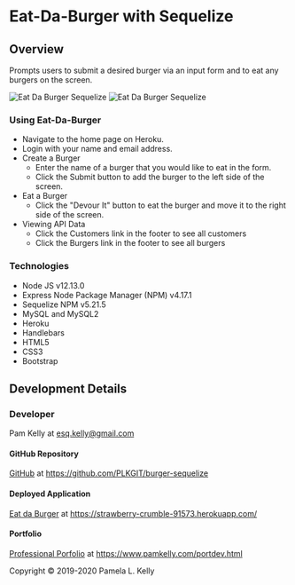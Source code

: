 # Eat-Da-Burger with Sequelize

## Overview
Prompts users to submit a desired burger via an input form and to eat any burgers on the screen.

![Eat Da Burger Sequelize](https://res.cloudinary.com/damplk/image/upload/v1585864960/portal/hw_burgers_1_ehpdee.png "Login")
![Eat Da Burger Sequelize](https://res.cloudinary.com/damplk/image/upload/v1585864962/portal/hw_burgers_2_c0ood8.png "Logged In")

### Using Eat-Da-Burger
  * Navigate to the home page on Heroku.
  * Login with your name and email address.
  * Create a Burger
    * Enter the name of a burger that you would like to eat in the form.
    * Click the Submit button to add the burger to the left side of the screen.
  * Eat a Burger
    * Click the "Devour It" button to eat the burger and move it to the right side of the screen.
  * Viewing API Data
    * Click the Customers link in the footer to see all customers
    * Click the Burgers link in the footer to see all burgers

### Technologies
  * Node JS v12.13.0
  * Express Node Package Manager (NPM) v4.17.1
  * Sequelize NPM v5.21.5
  * MySQL and MySQL2
  * Heroku
  * Handlebars
  * HTML5
  * CSS3
  * Bootstrap

## Development Details

### Developer
Pam Kelly at [esq.kelly@gmail.com](mailto:esq.kelly@gmail.com)

#### GitHub Repository
[GitHub](https://github.com/PLKGIT/burger-sequelize) at https://github.com/PLKGIT/burger-sequelize
#### Deployed Application
[Eat da Burger](https://strawberry-crumble-91573.herokuapp.com/) at https://strawberry-crumble-91573.herokuapp.com/
#### Portfolio
[Professional Porfolio](https://www.pamkelly.com/portdev.html) at https://www.pamkelly.com/portdev.html

Copyright &copy; 2019-2020 Pamela L. Kelly